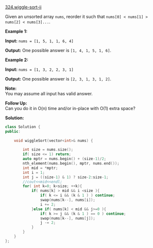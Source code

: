 [324.wiggle-sort-ii](https://leetcode.com/problems/wiggle-sort-ii/)  

Given an unsorted array `nums`, reorder it such that `nums[0] < nums[1] > nums[2] < nums[3]...`.

**Example 1:**

  
**Input:** `nums = [1, 5, 1, 1, 6, 4]`
  
**Output:** One possible answer is `[1, 4, 1, 5, 1, 6]`.

**Example 2:**

  
**Input:** `nums = [1, 3, 2, 2, 3, 1]`
  
**Output:** One possible answer is `[2, 3, 1, 3, 1, 2]`.

**Note:**  
You may assume all input has valid answer.

**Follow Up:**  
Can you do it in O(n) time and/or in-place with O(1) extra space?  



**Solution:**  

```cpp
class Solution {
public:
    
    void wiggleSort(vector<int>& nums) {
        
        int size = nums.size();
        if( size <= 1) return;
        auto mptr = nums.begin() + (size-1)/2;
        nth_element(nums.begin(), mptr, nums.end());
        int mid = *mptr;
        int i = 1;
        int j = ((size-1) & 1) ? size-2:size-1;
        //cout<<mid<<endl;
        for( int k=0; k<size; ++k){
            if( nums[k] > mid && i <size ){
                if( k <= i && (k & 1 ) ) continue;
                swap(nums[k--], nums[i]);
                i += 2;
            }else if( nums[k] < mid && j>=0 ){
                if( k >= j && (k & 1 ) == 0 ) continue;
                swap(nums[k--], nums[j]);
                j -= 2;
            }
        }
    }
};
```
      